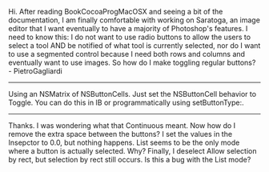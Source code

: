 

Hi. After reading BookCocoaProgMacOSX and seeing a bit of the documentation, I am finally comfortable with working on Saratoga, an image editor that I want eventually to have a majority of Photoshop's features. I need to know this: I do not want to use radio buttons to allow the users to select a tool AND be notified of what tool is currently selected, nor do I want to use a segmented control because I need both rows and columns and eventually want to use images. So how do I make toggling regular buttons? - PietroGagliardi

----

Using an NSMatrix of NSButtonCell<nowiki/>s. Just set the NSButtonCell behavior to Toggle. You can do this in IB or programmatically using     setButtonType:.

----
Thanks. I was wondering what that Continuous meant. Now how do I remove the extra space between the buttons? I set the values in the Insepctor to 0.0, but nothing happens. List seems to be the only mode where a button is actually selected. Why? Finally, I deselect Allow selection by rect, but selection by rect still occurs. Is this a bug with the List mode?
